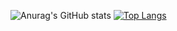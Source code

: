 ![Anurag's GitHub stats](https://github-readme-stats.vercel.app/api?username==ykc0131&count_private=true&show_icons=true&theme=dracula)
[![Top Langs](https://github-readme-stats.vercel.app/api/top-langs/?username=ykc0131&layout=compact)](https://github.com/anuraghazra/github-readme-stats)

<!--
**ykc0131/ykc0131** is a ✨ _special_ ✨ repository because its `README.md` (this file) appears on your GitHub profile.

Here are some ideas to get you started:

- 🔭 I’m currently working on ...
- 🌱 I’m currently learning ...
- 👯 I’m looking to collaborate on ...
- 🤔 I’m looking for help with ...
- 💬 Ask me about ...
- 📫 How to reach me: ...
- 😄 Pronouns: ...
- ⚡ Fun fact: ...
-->
